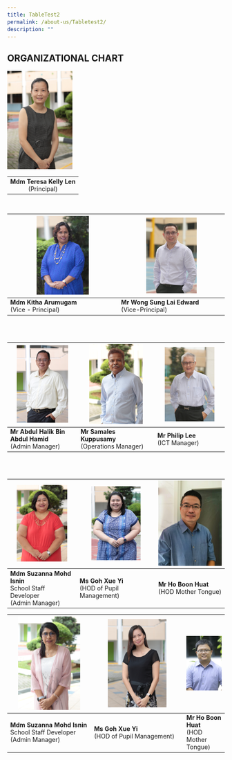 ```yaml
---
title: TableTest2
permalink: /about-us/Tabletest2/
description: ""
---
```

## ORGANIZATIONAL CHART

<img style="width:30%" src="/images/Mdm%20Teresa%20Kelly%20Len.jpeg"> 


|  |
|:---:|
| <b>Mdm Teresa Kelly Len</b><br>(Principal)|

<br>

|   <img src="/images/Mdm%20Kitha%20Arumugam.jpeg"  style="width:50%" />                   |                  <img src="/images/Mr%20Edward%20Wong.jpeg"  style="width:50%" />                               |   
|--------------------------------------|-------------------------------------------|
| **Mdm Kitha Arumugam**  <br> (Vice - Principal) | **Mr Wong Sung Lai  Edward** <br> (Vice-Principal) |

<br>
<br>

|   <img src="/images/Mr%20Abdul%20Halik%20Bin%20Abdul%20Hamid.jpeg"  style="width:80%" />                   |                  <img src="/images/Mr%20K%20M%20Samales.jpeg"  style="width:75%" />                               |  <img src="/images/Mr%20Philip%20Lee.jpeg"  style="width:77%" />        |
|--------------------------------------|-------------------------------------------| -------------------------------------------------|
| **Mr Abdul Halik Bin Abdul Hamid**  <br> (Admin Manager) | **Mr Samales Kuppusamy** <br> (Operations Manager) | **Mr Philip Lee** <br> (ICT Manager)

<br>
<br>

|   <img src="/images/Mdm%20Suzanna%20Mohd%20Isnin.jpeg"  style="width:80%" />                   |                  <img src="/images/Ms%20Goh%20Xue%20Yi.jpeg"  style="width:68%" />                               |  <img src="/images/Mr%20Ho%20Boon%20Huat.jpeg"  style="width:100%" />        |
|--------------------------------------|-------------------------------------------| -------------------------------------------------|
| **Mdm Suzanna Mohd Isnin** <br> School Staff Developer <br> (Admin Manager) | **Ms Goh Xue Yi**<br>(HOD of Pupil Management) | **Mr Ho Boon Huat**<br> (HOD Mother Tongue)

|   <img src="/images/Ms%20Indira%20do%20R%20Pillai.jpeg"  style="width:80%" />                   |                  <img src="/images/Mrs%20Karin%20Gan-Yeo.jpeg"  style="width:68%" />                               |  <img src="/images/Mr%20Christopher%20Khoo.jpeg"  style="width:100%" />        |
|--------------------------------------|-------------------------------------------| -------------------------------------------------|
| **Mdm Suzanna Mohd Isnin** <br> School Staff Developer <br> (Admin Manager) | **Ms Goh Xue Yi**<br>(HOD of Pupil Management) | **Mr Ho Boon Huat**<br> (HOD Mother Tongue)


